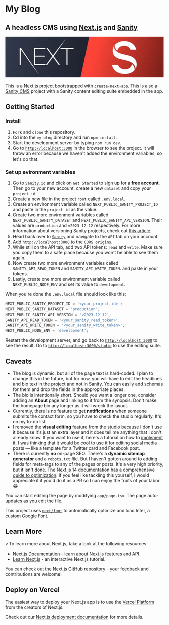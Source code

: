# My Blog

## A headless CMS using [Next.js](https://nextjs.org/) and [Sanity](https://www.sanity.io/)

![Next and Sanity Logos](assets/next+sanity.webp)

This is a [Next.js](https://nextjs.org/) project bootstrapped with [`create-next-app`](https://github.com/vercel/next.js/tree/canary/packages/create-next-app).
This is also a [Sanity CMS](https://www.sanity.io/) project with a Sanity content editing suite embedded in the app.

## Getting Started

### Install

1. `Fork` and `clone` this repository.
2. Cd into the `my-blog` directory and run `npm install`.
3. Start the development server by typing `npm run dev`.
4. Go to [`http://localhost:3000`](http://localhost:3000) in the browser to see the project. It will throw an error because we haven't added the environment variables, so let's do that.

### Set up evironment variables

1. Go to [`Sanity.io`](https://www.sanity.io/) and click on `Get Started` to sign up for a **free account**.
   Then go to your new account, create a new `dataset` and copy your `project id`.
2. Create a new file in the project `root` called `.env.local`.
3. Create an environment variable called `NEXT_PUBLIC_SANITY_PROJECT_ID` and paste in the `project id` as the value.
4. Create two more environment variables called `NEXT_PUBLIC_SANITY_DATASET` and `NEXT_PUBLIC_SANITY_API_VERSION`. Their values are `production` and `v2023-12-12` respectively. For more information about versioning Sanity projects, check out [this article](https://www.sanity.io/docs/api-versioning).
5. Head back over to [`Sanity`](https://www.sanity.io/) and navigate to the `API` tab on your account.
6. Add `http://localhost:3000` to the `CORS origins`.
7. While still on the API tab, add two API tokens: `read` and `write`. Make sure you copy them to a safe place because you won't be able to see them again.
8. Now create two more environment variables called `SANITY_API_READ_TOKEN` and `SANITY_API_WRITE_TOKEN`. and paste in your tokens.
9. Lastly, create one more environment variable called `NEXT_PUBLIC_NODE_ENV` and set its value to `development`.

When you're done the `.env.local` file should look like this:

```javascript
NEXT_PUBLIC_SANITY_PROJECT_ID = '<your_project_id>';
NEXT_PUBLIC_SANITY_DATASET = 'production';
NEXT_PUBLIC_SANITY_API_VERSION = 'v2023-12-12';
SANITY_API_READ_TOKEN = '<your_sanity_read_token>';
SANITY_API_WRITE_TOKEN = '<your_sanity_write_token>';
NEXT_PUBLIC_NODE_ENV = 'development';
```

Restart the development server, and go back to [`http://localhost:3000`](http://localhost:3000) to see the result.
Go to [`http://localhost:3000/studio`](http://localhost:3000/studio) to use the editing suite.

## Caveats

- The blog is dynamic, but all of the page text is hard-coded. I plan to change this in the future, but for now, you will have to edit the headlines and bio text in the project and not in Sanity. You can easily add schemas for them and drop the fields in the appropriate places.
- The bio is intentionally short. Should you want a longer one, consider adding an **About** page and linking to it from the synopsis. Don't make the homepage bio any longer as it will wreck the layout.
- Currently, there is no feature to get **notifications** when someone submits the contact form, so you have to check the studio regularly. It's on my to-do list.
- I removed the **visual editing** feature from the studio because I don't use it because it's just an extra layer and it does tell me anything that I don't already know. If you want to use it, here's a tutorial on how to [implement it](https://www.sanity.io/guides/nextjs-app-router-live-preview). I was thinking that it would be cool to use it for editing social media posts &mdash; like a template for a Twitter card and Facebook post.
- There is currently **no** on-page SEO. There's a **dynamic sitemap generator** and a `robots.txt` file. But I haven't gotten around to adding fields for meta-tags to any of the pages or posts. It's a very high priority, but it isn't done. The Next.js 14 documentation has a comprehensive [guide to optimization](https://nextjs.org/docs/app/building-your-application/optimizing). If you feel like tackling this yourself, I would appreciate it if you'd do it as a PR so I can enjoy the fruits of your labor. 😂

You can start editing the page by modifying `app/page.tsx`. The page auto-updates as you edit the file.

This project uses [`next/font`](https://nextjs.org/docs/basic-features/font-optimization) to automatically optimize and load Inter, a custom Google Font.

## Learn More

v
To learn more about Next.js, take a look at the following resources:

- [Next.js Documentation](https://nextjs.org/docs) - learn about Next.js features and API.
- [Learn Next.js](https://nextjs.org/learn) - an interactive Next.js tutorial.

You can check out [the Next.js GitHub repository](https://github.com/vercel/next.js/) - your feedback and contributions are welcome!

## Deploy on Vercel

The easiest way to deploy your Next.js app is to use the [Vercel Platform](https://vercel.com/new?utm_medium=default-template&filter=next.js&utm_source=create-next-app&utm_campaign=create-next-app-readme) from the creators of Next.js.

Check out our [Next.js deployment documentation](https://nextjs.org/docs/deployment) for more details.
